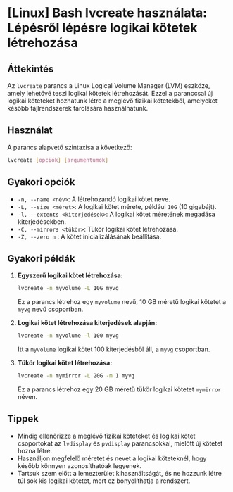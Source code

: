 # [Linux] Bash lvcreate használata: Lépésről lépésre logikai kötetek létrehozása

## Áttekintés
Az `lvcreate` parancs a Linux Logical Volume Manager (LVM) eszköze, amely lehetővé teszi logikai kötetek létrehozását. Ezzel a paranccsal új logikai köteteket hozhatunk létre a meglévő fizikai kötetekből, amelyeket később fájlrendszerek tárolására használhatunk.

## Használat
A parancs alapvető szintaxisa a következő:

```bash
lvcreate [opciók] [argumentumok]
```

## Gyakori opciók
- `-n, --name <név>`: A létrehozandó logikai kötet neve.
- `-L, --size <méret>`: A logikai kötet mérete, például `10G` (10 gigabájt).
- `-l, --extents <kiterjedések>`: A logikai kötet méretének megadása kiterjedésekben.
- `-C, --mirrors <tükör>`: Tükör logikai kötet létrehozása.
- `-Z, --zero n` : A kötet inicializálásának beállítása.

## Gyakori példák
1. **Egyszerű logikai kötet létrehozása:**
   ```bash
   lvcreate -n myvolume -L 10G myvg
   ```
   Ez a parancs létrehoz egy `myvolume` nevű, 10 GB méretű logikai kötetet a `myvg` nevű csoportban.

2. **Logikai kötet létrehozása kiterjedések alapján:**
   ```bash
   lvcreate -n myvolume -l 100 myvg
   ```
   Itt a `myvolume` logikai kötet 100 kiterjedésből áll, a `myvg` csoportban.

3. **Tükör logikai kötet létrehozása:**
   ```bash
   lvcreate -n mymirror -L 20G -m 1 myvg
   ```
   Ez a parancs létrehoz egy 20 GB méretű tükör logikai kötetet `mymirror` néven.

## Tippek
- Mindig ellenőrizze a meglévő fizikai köteteket és logikai kötet csoportokat az `lvdisplay` és `pvdisplay` parancsokkal, mielőtt új kötetet hozna létre.
- Használjon megfelelő méretet és nevet a logikai köteteknél, hogy később könnyen azonosíthatóak legyenek.
- Tartsuk szem előtt a lemezterület kihasználtságát, és ne hozzunk létre túl sok kis logikai kötetet, mert ez bonyolíthatja a rendszert.